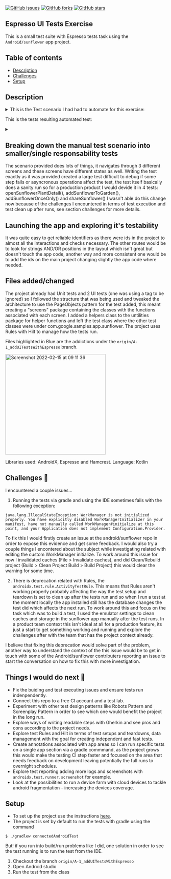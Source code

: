 [![GitHub issues](https://img.shields.io/github/issues/a-padinha/sunflower?style=plastic)](https://github.com/a-padinha/sunflower/issues)
[![GitHub forks](https://img.shields.io/github/forks/a-padinha/sunflower)](https://github.com/a-padinha/sunflower/network)
[![GitHub stars](https://img.shields.io/github/stars/a-padinha/sunflower)](https://github.com/a-padinha/sunflower/stargazers)

## Espresso UI Tests Exercise
This is a small test suite with Espresso tests task using the `Android/sunflower` app project.

## Table of contents
* [Description](#description)
* [Challenges](#Challenges)
* [Setup](#setup)

## Description

<details>
<summary>
This is the Test scenario I had had to automate for this exercise:
</summary>
<pre>
     * 1. Open app
     * 2. Check that Garden is empty
     * 3. Open Plant list
     * 4. Scroll to sunflower
     * 5. Open it
     * 6. Check we have img and description and can add plant to garden
     * 7. Add it to garden
     * 8. Check that user can't add more than one ('Add' button disappeared)
     * 9. Open My Garden
     * 10. Check Sunflower was added to garden and have planted date/last watered date and should be
     *     watered in 3 days from last watered date
     * 11. Open it
     * 12. Check we have img and description and don't have 'add plant to garden' button
     * 13. Check that user can share link to this plant via share icon from right corner 
</pre>
</details>

This is the tests resulting automated test:

<details>
<summary>
</summary>
<pre>
   @Test
    gardenAndPlantListSanity() {
        gardenScreen.gardenIsEmptyIsDisplayed()
        plantListScreen.tapOnPlantListTab()
        plantListScreen.scrollAndTapOnSunflower()
        plantDetailScreen.plantDetailImageIsDisplayed()
        plantDetailScreen.plantDetailDescriptionIsDisplayed()
        plantDetailScreen.tapOnAddPlant()
        plantDetailScreen.addPlantIsNotDisplayed()
        plantDetailScreen.pressBack()
        gardenScreen.tapOnGardenTab()
        gardenScreen.plantNameIsDisplayed()
        gardenScreen.plantPlantedDateIsDisplayed()
        gardenScreen.plantLastWateredIsDisplayed()
        gardenScreen.plantWaterIntervalIsDisplayed()
        gardenScreen.tapOnPlantDetail()
        plantDetailScreen.plantDetailImageIsDisplayed()
        plantDetailScreen.plantDetailDescriptionIsDisplayed()
        plantDetailScreen.addPlantIsNotDisplayed()
        plantDetailScreen.tapOnShare()
    }
</pre>
</details>

## Breaking down the manual test scenario into smaller/single responsability tests

The scenario provided does lots of things, it navigates through 3 different screens and these screens have different states as well.
Writing the test exactly as it was provided created a large test difficult to debug if some step fails or asyncronous 
operations affect the test, the test itself basically does a sanity run so for a production product I would devide it in 4 tests:
openSunflowerPlantDetail(), addSunflowerToGarden(), addSunflowerOnceOnly() and shareSunflower() I wasn't able do this change now
because of the challenges I encountered in terms of test execution and test clean up after runs, see section challenges for more details.

## Launching the app and exploring it's testability

It was quite easy to get reliable identifiers as there were ids in the project to almost all the interactions 
and checks necessary. The other routes would be to look for strings AND/OR positions in the layout which isn't great but doesn't 
touch the app code, another way and more consistent one would be to add the ids on the main project changing slightly the app code
where needed.

## Files added/changed

The project already had Unit tests and 2 UI tests (one was using a tag to be ignored) so I followed the structure that was 
being used and tweaked the architecture to use the PageObjects pattern for the test added, this meant creating a 
"screens" package containing the classes with the functions associated with each screen. I added a helpers class to the untilities
package for helper functions and left the test class where the other test classes were under com.google.samples.app.sunflower.
The project uses Rules with Hilt to manage how the tests run.

Files highlighted in Blue are the addictions under the `origin/A-1_addUITestsWithEspresso` branch.

<img width="314" alt="Screenshot 2022-02-15 at 09 11 36" src="https://user-images.githubusercontent.com/10550674/154031781-ee42dca1-b329-41e4-a346-776a99b22c78.png">

Libraries used: AndroidX, Espresso and Hamcrest.
Language: Kotlin


## Challenges :nut_and_bolt:

I encountered a couple issues...
1) Running the tests via gradle and using the IDE sometimes fails with the following exception: 
```
java.lang.IllegalStateException: WorkManager is not initialized properly. You have explicitly disabled WorkManagerInitializer in your manifest, have not manually called WorkManager#initialize at this point, and your Application does not implement Configuration.Provider.
```
To fix this I would firstly create an issue at the android/sunflower repo in order to expose this evidence and get some feedback.
I would also try a couple things I encontered about the subject while investigating related with editing the custom WorkManager 
initialize. To work around this issue for now I invalidated caches (File > Invalidate caches), and did Clean/Rebuild project 
(Build > Clean Project Build > Build Project) this would clear the warning for some time. 

2) There is deprecation related with Rules, the `androidx.test.rule.ActivityTestRule`. This means that Rules aren't working properly probably affecting 
the way the test setup and teardown is set to clean up after the tests run and so when I run a test at the moment locally the app installed still has 
the database changes the test did which affects the next run. To work around this and focus on the task which was to build a test, I used the emulator
settings to clean caches and storage in the sunflower app manually after the test runs.
In a product team context this isn't ideal at all for a production feature, its just a start to get something working and running and explore the challenges 
after with the team that has the project context already.

I believe that fixing this deprecation would solve part of the problem, another way to understand the context of the this issue would be to get in touch 
with some of the Android/sunflower contributers reporting an issue to start the conversation on how to fix this with more investigation.

## Things I would do next :green_book:

- Fix the buiding and test executing issues and ensure tests run indenpendently.
- Connect this repo to a free CI account and a test lab.
- Experiment with other test design patterns like Robots Pattern and Screenplay Pattern in order to see which one would benefit the project in the long run.
- Explore ways of writing readable steps with Gherkin and see pros and cons according to the project needs.
- Explore test Rules and Hilt in terms of test setups and teardowns, data management with the goal for creating independent and fast tests.
- Create annotations associated with app areas so I can run specific tests on a single app section via a gradle commmand, as the project grows this would make
the testing CI step faster and focused on the area that needs feedback on development leaving potentially the full runs to overnight schedules.
- Explore test reporting adding more logs and screenshots with `androidx.test.runner.screenshot` for example.
- Look at the possibilities to run a device farm with cloud devices to tackle android fragmentation - increasing the devices coverage.


## Setup 

- To set up the project use the instructions [here](https://github.com/a-padinha/sunflower#getting-started).
- The project is set by default to run the tests with gradle using the command
```
$ ./gradlew connectedAndroidTest   
```
But! if you run into build/run problems like I did, one solution in order to see the test running is to run the test from the IDE.
1. Checkout the branch `origin/A-1_addUITestsWithEspresso`
2. Open Android studio 
3. Run the test from the class


